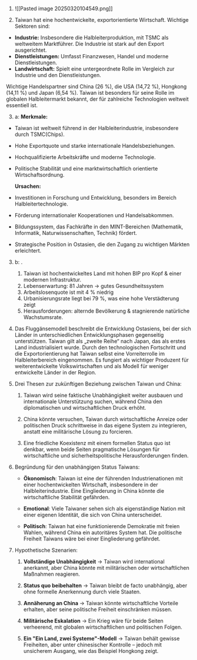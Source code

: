 1. ![[Pasted image 20250320104549.png]]


2. Taiwan hat eine hochentwickelte, exportorientierte Wirtschaft. Wichtige Sektoren sind:

- **Industrie:** Insbesondere die Halbleiterproduktion, mit TSMC als weltweitem Marktführer. Die Industrie ist stark auf den Export ausgerichtet.
- **Dienstleistungen:** Umfasst Finanzwesen, Handel und moderne Dienstleistungen.
- **Landwirtschaft:** Spielt eine untergeordnete Rolle im Vergleich zur Industrie und den Dienstleistungen.

Wichtige Handelspartner sind China (26 %), die USA (14,72 %), Hongkong (14,11 %) und Japan (6,54 %). Taiwan ist besonders für seine Rolle im globalen Halbleitermarkt bekannt, der für zahlreiche Technologien weltweit essentiell ist.

3. a: **Merkmale:**

- Taiwan ist weltweit führend in der Halbleiterindustrie, insbesondere durch TSMC(Chips).
- Hohe Exportquote und starke internationale Handelsbeziehungen.
- Hochqualifizierte Arbeitskräfte und moderne Technologie.
- Politische Stabilität und eine marktwirtschaftlich orientierte Wirtschaftsordnung.

	**Ursachen:**

- Investitionen in Forschung und Entwicklung, besonders im Bereich Halbleitertechnologie.
- Förderung internationaler Kooperationen und Handelsabkommen.
- Bildungssystem, das Fachkräfte in den MINT-Bereichen (Mathematik, Informatik, Naturwissenschaften, Technik) fördert.
- Strategische Position in Ostasien, die den Zugang zu wichtigen Märkten erleichtert.


3. b: .
	1. Taiwan ist hochentwickeltes Land mit hohen BIP pro Kopf & einer modernen Infrastruktur.
	2. Lebenserwartung: 81 Jahren -> gutes Gesundheitssystem
	3. Arbeitslosenquote ist mit 4 % niedrig
	4. Urbanisierungsrate liegt bei 79 %, was eine hohe Verstädterung zeigt
	5. Herausforderungen: alternde Bevölkerung & stagnierende natürliche Wachstumsrate.


4. Das Fluggänsemodell beschreibt die Entwicklung Ostasiens, bei der sich Länder in unterschiedlichen Entwicklungsphasen gegenseitig unterstützen. Taiwan gilt als „zweite Reihe“ nach Japan, das als erstes Land industrialisiert wurde. Durch den technologischen Fortschritt und die Exportorientierung hat Taiwan selbst eine Vorreiterrolle im Halbleiterbereich eingenommen. Es fungiert als wichtiger Produzent für weiterentwickelte Volkswirtschaften und als Modell für weniger entwickelte Länder in der Region.



5. Drei Thesen zur zukünftigen Beziehung zwischen Taiwan und China:
	1. Taiwan wird seine faktische Unabhängigkeit weiter ausbauen und internationale Unterstützung suchen, während China den diplomatischen und wirtschaftlichen Druck erhöht.
	    
	2. China könnte versuchen, Taiwan durch wirtschaftliche Anreize oder politischen Druck schrittweise in das eigene System zu integrieren, anstatt eine militärische Lösung zu forcieren.
	    
	3. Eine friedliche Koexistenz mit einem formellen Status quo ist denkbar, wenn beide Seiten pragmatische Lösungen für wirtschaftliche und sicherheitspolitische Herausforderungen finden.
    

6. Begründung für den unabhängigen Status Taiwans:
	- **Ökonomisch**: Taiwan ist eine der führenden Industrienationen mit einer hochentwickelten Wirtschaft, insbesondere in der Halbleiterindustrie. Eine Eingliederung in China könnte die wirtschaftliche Stabilität gefährden.
	    
	- **Emotional**: Viele Taiwaner sehen sich als eigenständige Nation mit einer eigenen Identität, die sich von China unterscheidet.
	    
	- **Politisch**: Taiwan hat eine funktionierende Demokratie mit freien Wahlen, während China ein autoritäres System hat. Die politische Freiheit Taiwans wäre bei einer Eingliederung gefährdet.
    

7. Hypothetische Szenarien:

	1. **Vollständige Unabhängigkeit** → Taiwan wird international anerkannt, aber China könnte mit militärischen oder wirtschaftlichen Maßnahmen reagieren.
	    
	2. **Status quo beibehalten** → Taiwan bleibt de facto unabhängig, aber ohne formelle Anerkennung durch viele Staaten.
	    
	3. **Annäherung an China** → Taiwan könnte wirtschaftliche Vorteile erhalten, aber seine politische Freiheit einschränken müssen.
	    
	4. **Militärische Eskalation** → Ein Krieg wäre für beide Seiten verheerend, mit globalen wirtschaftlichen und politischen Folgen.
	    
	5. **Ein "Ein Land, zwei Systeme"-Modell** → Taiwan behält gewisse Freiheiten, aber unter chinesischer Kontrolle – jedoch mit unsicherem Ausgang, wie das Beispiel Hongkong zeigt.